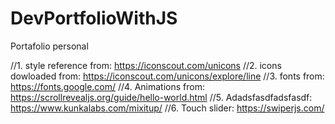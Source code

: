 # DevPortfolioWithJS
Portafolio personal

//1. style reference from: https://iconscout.com/unicons
//2. icons dowloaded from: https://iconscout.com/unicons/explore/line
//3. fonts from: https://fonts.google.com/
//4. Animations from: https://scrollrevealjs.org/guide/hello-world.html
//5. Adadsfasdfadsfasdf: https://www.kunkalabs.com/mixitup/ 
//6. Touch slider: https://swiperjs.com/